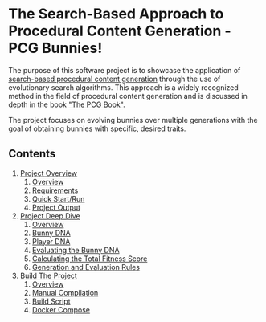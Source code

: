 # The Search-Based Approach to Procedural Content Generation - PCG Bunnies!
 
 The purpose of this software project is to showcase the application of <a href="http://pcgbook.com/wp-content/uploads/chapter02.pdf" target="_blank">search-based procedural content generation</a> through the use of evolutionary search algorithms. This approach is a widely recognized method in the field of procedural content generation and is discussed in depth in the book <a href="https://pcgbook.com" target="_blank">"The PCG Book"</a>.

The project focuses on evolving bunnies over multiple generations with the goal of obtaining bunnies with specific, desired traits.
 
## Contents
1. [Project Overview](overview/)
    1. [Overview](overview/#overview)
    1. [Requirements](overview/#requirements)
    1. [Quick Start/Run](overview/#quick-startrun)
    1. [Project Output](overview/#project-output)
2. [Project Deep Dive](deep-dive/)
    1. [Overview](deep-dive/#overview)
    2. [Bunny DNA](deep-dive/#bunny-dna)
    3. [Player DNA](deep-dive/#player-dna)
    4. [Evaluating the Bunny DNA](deep-dive/#evaluating-the-bunny-dna)
    6. [Calculating the Total Fitness Score](deep-dive/#calculating-the-total-fitness-score)
    7. [Generation and Evaluation Rules](deep-dive/#generation-and-evaluation-rules)
3. [Build The Project](build/)
    1. [Overview](build/#overview)
    2. [Manual Compilation](build/#manual-compilation)
    3. [Build Script](build/#compile-via-build-script)
    4. [Docker Compose](build/#compile-via-docker-compose)
 